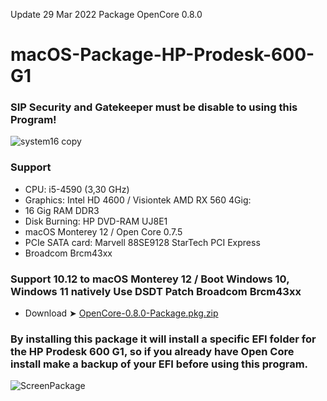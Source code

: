 Update 29 Mar 2022 Package OpenCore 0.8.0

# macOS-Package-HP-Prodesk-600-G1

### SIP Security and Gatekeeper must be disable to using this Program!

![system16 copy](https://user-images.githubusercontent.com/6248794/136391545-6f86a804-d7c2-4f4c-bc25-87fb8583bbce.png)

### Support  
- CPU: i5-4590 (3,30 GHz)
- Graphics: Intel HD 4600 / Visiontek AMD RX 560 4Gig: 
- 16 Gig RAM  DDR3
- Disk Burning: HP DVD-RAM UJ8E1
- macOS Monterey 12 / Open Core 0.7.5
- PCIe SATA card: Marvell 88SE9128 StarTech PCI Express
- Broadcom Brcm43xx

### Support 10.12 to macOS Monterey 12 / Boot Windows 10, Windows 11 natively Use DSDT Patch Broadcom Brcm43xx

- Download ➤ [OpenCore-0.8.0-Package.pkg.zip](https://github.com/chris1111/macOS-Package-HP-Prodesk-600-G1/raw/main/OpenCore-Package-0.8.0-V1.pkg.zip)

### By installing this package it will install a specific EFI folder for the HP Prodesk 600 G1, so if you already have Open Core install make a backup of your EFI before using this program.

![ScreenPackage](https://user-images.githubusercontent.com/6248794/136392209-5d980241-3603-420b-b60e-24f60b99e322.png)
